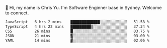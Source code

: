 👋 Hi, my name is Chris Yu. I'm Software Enginner base in Sydney. Welcome to connect.

<!--START_SECTION:waka-->

```txt
JavaScript   6 hrs 2 mins    █████████████░░░░░░░░░░░░   51.58 %
TypeScript   4 hrs 22 mins   █████████▒░░░░░░░░░░░░░░░   37.34 %
CSS          26 mins         █░░░░░░░░░░░░░░░░░░░░░░░░   03.75 %
JSON         21 mins         ▓░░░░░░░░░░░░░░░░░░░░░░░░   03.00 %
YAML         14 mins         ▓░░░░░░░░░░░░░░░░░░░░░░░░   02.06 %
```

<!--END_SECTION:waka-->
